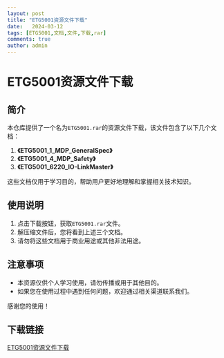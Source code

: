 ```yaml
---
layout: post
title: "ETG5001资源文件下载"
date:   2024-03-12
tags: [ETG5001,文档,文件,下载,rar]
comments: true
author: admin
---
```

# ETG5001资源文件下载

## 简介

本仓库提供了一个名为`ETG5001.rar`的资源文件下载，该文件包含了以下几个文档：

1. **《ETG5001_1_MDP_GeneralSpec》**
2. **《ETG5001_4_MDP_Safety》**
3. **《ETG5001_6220_IO-LinkMaster》**

这些文档仅用于学习目的，帮助用户更好地理解和掌握相关技术知识。

## 使用说明

1. 点击下载按钮，获取`ETG5001.rar`文件。
2. 解压缩文件后，您将看到上述三个文档。
3. 请勿将这些文档用于商业用途或其他非法用途。

## 注意事项

- 本资源仅供个人学习使用，请勿传播或用于其他目的。
- 如果您在使用过程中遇到任何问题，欢迎通过相关渠道联系我们。

感谢您的使用！

## 下载链接

[ETG5001资源文件下载](https://pan.quark.cn/s/2baced123f23)